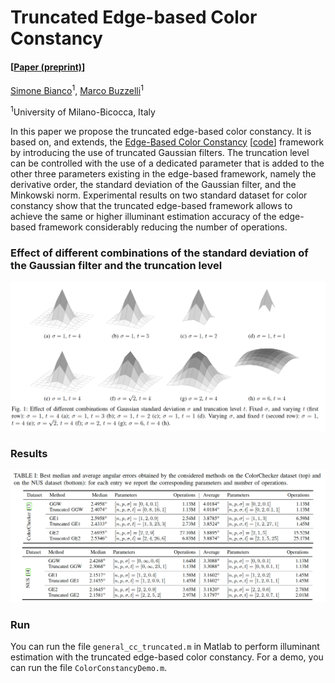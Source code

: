 # Truncated Edge-based Color Constancy
#### [[Paper (preprint)](https://drive.google.com/file/d/1fL_bD9b4-ac4kkt9G04I2fjdA_MjGXTY/view?usp=sharing)]
[Simone Bianco](http://www.ivl.disco.unimib.it/people/simone-bianco/)<sup>1</sup>, [Marco Buzzelli](http://www.ivl.disco.unimib.it/people/marco-buzzelli/)<sup>1</sup>

<sup>1</sup>University of Milano-Bicocca, Italy

In this paper we propose the truncated edge-based
color constancy. It is based on, and extends, the [Edge-Based Color Constancy](https://ieeexplore.ieee.org/document/4287009) [[code](http://cat.cvc.uab.es/~joost/code/ColorConstancy.zip)]
framework by introducing the use of truncated Gaussian filters.
The truncation level can be controlled with the use of a dedicated
parameter that is added to the other three parameters existing
in the edge-based framework, namely the derivative order, the
standard deviation of the Gaussian filter, and the Minkowski
norm. Experimental results on two standard dataset for color
constancy show that the truncated edge-based framework allows
to achieve the same or higher illuminant estimation accuracy of
the edge-based framework considerably reducing the number of
operations.

### Effect of different combinations of the standard deviation of the Gaussian filter and the truncation level
<img src="web/images/Figure1.png" width="800">

### Results 
<img src="web/images/Table1.png" width="800">

### Run
You can run the file `general_cc_truncated.m` in Matlab to perform illuminant estimation with the truncated edge-based color constancy.
For a demo, you can run the file `ColorConstancyDemo.m`.
